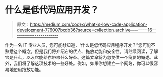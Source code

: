 # 什么是低代码应用开发？

> 原文：<https://medium.com/codex/what-is-low-code-application-development-776007bcdb36?source=collection_archive---------16----------------------->

作为一名 IT 专业人员，您可能想知道，“什么是低代码应用程序开发？”您可能不熟悉这个概念，但是我们将介绍它的优点、拖放功能和安全性。请继续阅读，了解它是什么，以及它能给你带来什么好处。这篇文章将为您提供一个简要的概述。此外，我们将了解这项技术的一些好处。例如，如果你想建立一个网站，你可以很容易地使用拖放功能。